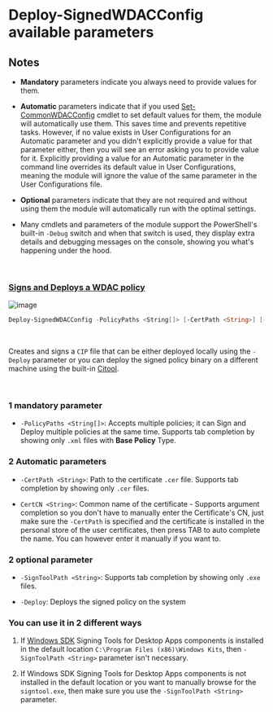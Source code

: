 # Deploy-SignedWDACConfig available parameters

## Notes

* **Mandatory** parameters indicate you always need to provide values for them.

* **Automatic** parameters indicate that if you used [Set-CommonWDACConfig](https://github.com/HotCakeX/Harden-Windows-Security/wiki/Set-CommonWDACConfig) cmdlet to set default values for them, the module will automatically use them. This saves time and prevents repetitive tasks. However, if no value exists in User Configurations for an Automatic parameter and you didn't explicitly provide a value for that parameter either, then you will see an error asking you to provide value for it. Explicitly providing a value for an Automatic parameter in the command line overrides its default value in User Configurations, meaning the module will ignore the value of the same parameter in the User Configurations file.

* **Optional** parameters indicate that they are not required and without using them the module will automatically run with the optimal settings.

* Many cmdlets and parameters of the module support the PowerShell's built-in `-Debug` switch and when that switch is used, they display extra details and debugging messages on the console, showing you what's happening under the hood.

<br>

### [Signs and Deploys a WDAC policy](https://github.com/HotCakeX/Harden-Windows-Security/wiki/How-to-Create-and-Deploy-a-Signed-WDAC-Policy-Windows-Defender-Application-Control)

![image](https://github.com/HotCakeX/Harden-Windows-Security/raw/main/images/Wiki%20APNGs/Deploy-SignedWDACConfig.apng)

```powershell
Deploy-SignedWDACConfig -PolicyPaths <String[]> [-CertPath <String>] [-CertCN <String>] [-SignToolPath <String>] [-Deploy]
```

<br>

Creates and signs a `CIP` file that can be either deployed locally using the `-Deploy` parameter or you can deploy the signed policy binary on a different machine using the built-in [Citool](https://learn.microsoft.com/en-us/windows/security/application-security/application-control/windows-defender-application-control/operations/citool-commands).

<br>

### 1 mandatory parameter

* `-PolicyPaths <String[]>`: Accepts multiple policies; it can Sign and Deploy multiple policies at the same time. Supports tab completion by showing only `.xml` files with **Base Policy** Type.

### 2 Automatic parameters

* `-CertPath <String>`: Path to the certificate `.cer` file. Supports tab completion by showing only `.cer` files.

* `CertCN <String>`: Common name of the certificate - Supports argument completion so you don't have to manually enter the Certificate's CN, just make sure the `-CertPath` is specified and the certificate is installed in the personal store of the user certificates, then press TAB to auto complete the name. You can however enter it manually if you want to.

### 2 optional parameter

* `-SignToolPath <String>`: Supports tab completion by showing only `.exe` files.

* `-Deploy`: Deploys the signed policy on the system

### You can use it in 2 different ways

1. If [Windows SDK](https://developer.microsoft.com/en-us/windows/downloads/windows-sdk/) Signing Tools for Desktop Apps components is installed in the default location `C:\Program Files (x86)\Windows Kits`, then `-SignToolPath <String>` parameter isn't necessary.

2. If Windows SDK Signing Tools for Desktop Apps components is not installed in the default location or you want to manually browse for the `signtool.exe`, then make sure you use the `-SignToolPath <String>` parameter.

<br>
